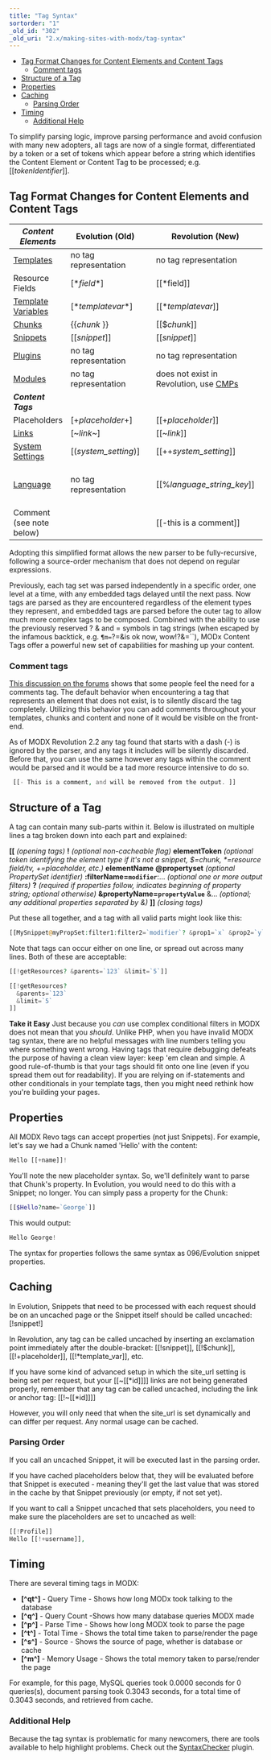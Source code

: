 ```yaml
---
title: "Tag Syntax"
sortorder: "1"
_old_id: "302"
_old_uri: "2.x/making-sites-with-modx/tag-syntax"
---
```


- [Tag Format Changes for Content Elements and Content Tags](#tag-format-changes-for-content-elements-and-content-tags)
  - [Comment tags](#comment-tags)
- [Structure of a Tag](#structure-of-a-tag)
- [Properties](#properties)
- [Caching](#caching)
  - [Parsing Order](#parsing-order)
- [Timing](#timing)
  - [Additional Help](#additional-help)



To simplify parsing logic, improve parsing performance and avoid confusion with many new adopters, all tags are now of a single format, differentiated by a token or a set of tokens which appear before a string which identifies the Content Element or Content Tag to be processed; e.g. \[\[_tokenIdentifier_\]\].

## Tag Format Changes for Content Elements and Content Tags

| **_Content Elements_**                                                                                   | Evolution (Old)         |     | Revolution (New)                                                                                                              | Example for Revolution                                                                   |
| -------------------------------------------------------------------------------------------------------- | ----------------------- | --- | ----------------------------------------------------------------------------------------------------------------------------- | ---------------------------------------------------------------------------------------- |
| [Templates](making-sites-with-modx/structuring-your-site/templates "Templates")                          | no tag representation   |     | no tag representation                                                                                                         |                                                                                          |
| Resource Fields                                                                                          | \[\*_field_\*\]         |     | \[\[\*field\]\]                                                                                                               | \[\[\*pagetitle\]\]                                                                      |
| [Template Variables](making-sites-with-modx/customizing-content/template-variables "Template Variables") | \[\*_templatevar_\*\]   |     | \[\[\*_templatevar_\]\]                                                                                                       | \[\[\*tags\]\]                                                                           |
| [Chunks](making-sites-with-modx/structuring-your-site/chunks "Chunks")                                   | {{_chunk_ }}            |     | \[\[$_chunk_\]\]                                                                                                              | \[\[$header\]\]                                                                          |
| [Snippets](developing-in-modx/basic-development/snippets "Snippets")                                     | \[\[_snippet_\]\]       |     | \[\[_snippet_\]\]                                                                                                             | \[\[getResources\]\]                                                                     |
| [Plugins](developing-in-modx/basic-development/plugins "Plugins")                                        | no tag representation   |     | no tag representation                                                                                                         |                                                                                          |
| [Modules](/evolution/1.0/developers-guide/modules "Modules")                                             | no tag representation   |     | does not exist in Revolution, use [CMPs](developing-in-modx/advanced-development/custom-manager-pages "Custom Manager Pages") |                                                                                          |
| **_Content Tags_**                                                                                       |                         |     |                                                                                                                               |                                                                                          |
| Placeholders                                                                                             | \[+_placeholder_+\]     |     | \[\[+_placeholder_\]\]                                                                                                        | \[\[+modx.user.id\]\]                                                                    |
| [Links](making-sites-with-modx/structuring-your-site/resources "Resources")                              | \[~_link_~\]            |     | \[\[~_link_\]\]                                                                                                               | \[\[~\[\[\*id\]\]? &scheme=`full`\]\]                                                    |
| [System Settings](administering-your-site/settings/system-settings "System Settings")                    | \[(_system\_setting_)\] |     | \[\[++_system\_setting_\]\]                                                                                                   | \[\[++site\_start\]\]                                                                    |
| [Language](developing-in-modx/advanced-development/internationalization "Internationalization")          | no tag representation   |     | \[\[%_language\_string\_key_\]\]                                                                                              | \[\[%LanguageStringKey? &language=`en` &namespace=`NameSpaceName` &topic=`TopicName`\]\] |
| Comment (see note below)                                                                                 |                         |     | \[\[-this is a comment\]\]                                                                                                    |                                                                                          |

Adopting this simplified format allows the new parser to be fully-recursive, following a source-order mechanism that does not depend on regular expressions.

Previously, each tag set was parsed independently in a specific order, one level at a time, with any embedded tags delayed until the next pass. Now tags are parsed as they are encountered regardless of the element types they represent, and embedded tags are parsed before the outer tag to allow much more complex tags to be composed. Combined with the ability to use the previously reserved ? & and = symbols in tag strings (when escaped by the infamous backtick, e.g. `¶m=`?=&is ok now, wow!?&=``), MODx Content Tags offer a powerful new set of capabilities for mashing up your content.

### Comment tags

[This discussion on the forums](http://modxcms.com/forums/index.php/topic,49368.0.html) shows that some people feel the need for a comments tag. The default behavior when encountering a tag that represents an element that does not exist, is to silently discard the tag completely. Utilizing this behavior you can add comments throughout your templates, chunks and content and none of it would be visible on the front-end.

As of MODX Revolution 2.2 any tag found that starts with a dash (-) is ignored by the parser, and any tags it includes will be silently discarded. Before that, you can use the same however any tags within the comment would be parsed and it would be a tad more resource intensive to do so.

``` php 
 [[- This is a comment, and will be removed from the output. ]]
```

## Structure of a Tag

A tag can contain many sub-parts within it. Below is illustrated on multiple lines a tag broken down into each part and explained:

**\[\[** _(opening tags)_ 
**!** _(optional non-cacheable flag)_ 
**elementToken** _(optional token identifying the element type if it's not a snippet, $=chunk, \*=resource field/tv, +=placeholder, etc.)_ 
**elementName** 
**@propertyset** _(optional PropertySet identifier)_ 
**:filterName=`modifier`**:... _(optional one or more output filters)_ 
**?** _(required if properties follow, indicates beginning of property string; optional otherwise)_ 
**&propertyName=`propertyValue`** &... _(optional; any additional properties separated by &)_ 
**\]\]** _(closing tags)_

Put these all together, and a tag with all valid parts might look like this:

``` php 
[[MySnippet@myPropSet:filter1:filter2=`modifier`? &prop1=`x` &prop2=`y`]]
```

Note that tags can occur either on one line, or spread out across many lines. Both of these are acceptable:

``` php 
[[!getResources? &parents=`123` &limit=`5`]]

[[!getResources?
  &parents=`123`
  &limit=`5`
]]
```

**Take it Easy** 
 Just because you _can_ use complex conditional filters in MODX does not mean that you _should_. Unlike PHP, when you have invalid MODX tag syntax, there are no helpful messages with line numbers telling you where something went wrong. Having tags that require debugging defeats the purpose of having a clean view layer: keep 'em clean and simple. A good rule-of-thumb is that your tags should fit onto one line (even if you spread them out for readability). If you are relying on if-statements and other conditionals in your template tags, then you might need rethink how you're building your pages.



## Properties

All MODX Revo tags can accept properties (not just Snippets). For example, let's say we had a Chunk named 'Hello' with the content:

``` php 
Hello [[+name]]!
```

You'll note the new placeholder syntax. So, we'll definitely want to parse that Chunk's property. In Evolution, you would need to do this with a Snippet; no longer. You can simply pass a property for the Chunk:

``` php 
[[$Hello?name=`George`]]
```

This would output:

``` php 
Hello George!
```

The syntax for properties follows the same syntax as 096/Evolution snippet properties.

## Caching

In Evolution, Snippets that need to be processed with each request should be on an uncached page or the Snippet itself should be called uncached: \[!snippet!\]

In Revolution, any tag can be called uncached by inserting an exclamation point immediately after the double-bracket: \[\[!snippet\]\], \[\[!$chunk\]\], \[\[!+placeholder\]\], \[\[!\*template\_var\]\], etc.


If you have some kind of advanced setup in which the site\_url setting is being set per request, but your \[\[~\[\[\*id\]\]\]\] links are not being generated properly, remember that any tag can be called uncached, including the link or anchor tag: \[\[!~\[\[\*id\]\]\]\]

However, you will only need that when the site\_url is set dynamically and can differ per request. Any normal usage can be cached.



### Parsing Order

If you call an uncached Snippet, it will be executed last in the parsing order.

If you have cached placeholders below that, they will be evaluated before that Snippet is executed - meaning they'll get the last value that was stored in the cache by that Snippet previously (or empty, if not set yet).

If you want to call a Snippet uncached that sets placeholders, you need to make sure the placeholders are set to uncached as well:

``` php 
[[!Profile]]
Hello [[!+username]],
```

## Timing

There are several timing tags in MODX:

- **\[^qt^\]** - Query Time - Shows how long MODx took talking to the database
- **\[^q^\]** - Query Count -Shows how many database queries MODX made
- **\[^p^\]** - Parse Time - Shows how long MODX took to parse the page
- **\[^t^\]** - Total Time - Shows the total time taken to parse/render the page
- **\[^s^\]** - Source - Shows the source of page, whether is database or cache
- **\[^m^\]** - Memory Usage - Shows the total memory taken to parse/render the page

For example, for this page, MySQL queries took 0.0000 seconds for 0 queries(s), document parsing took 0.3043 seconds, for a total time of 0.3043 seconds, and retrieved from cache.

### Additional Help

Because the tag syntax is problematic for many newcomers, there are tools available to help highlight problems. Check out the [SyntaxChecker](http://modx.com/extras/package/syntaxchecker) plugin.
